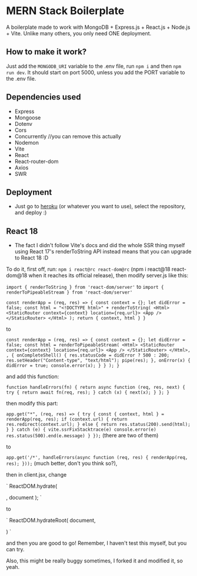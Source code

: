 # MERN Stack Boilerplate

A boilerplate made to work with MongoDB + Express.js + React.js + Node.js + Vite. Unlike many others, you only need ONE deployment.

## How to make it work?

Just add the `MONGODB_URI` variable to the .env file, run `npm i` and then `npm run dev`. It should start on port 5000, unless you add the PORT variable to the .env file.

## Dependencies used

  - Express
  - Mongoose
  - Dotenv
  - Cors
  - Concurrently //you can remove this actually
  - Nodemon
  - Vite
  - React
  - React-router-dom
  - Axios
  - SWR

## Deployment

- Just go to [heroku](https://heroku.com/) (or whatever you want to use), select the repository, and deploy :)

## React 18

- The fact I didn't follow Vite's docs and did the whole SSR thing myself using React 17's renderToString API instead means that you can upgrade to React 18 :D

To do it, first off, run: `npm i react@rc react-dom@rc` (npm i react@18 react-dom@18 when it reaches its official release), then modify server.js like this:

`import { renderToString } from 'react-dom/server'` to `import { renderToPipeableStream } from 'react-dom/server'`

`
const renderApp = (req, res) => {
  const context = {};
  let didError = false;
  const html = "<!DOCTYPE html>" + renderToString(
    <Html>
      <StaticRouter context={context} location={req.url}>
        <App />
      </StaticRouter>
    </Html>
  );
  return { context, html }
}
`

to

`
const renderApp = (req, res) => {
  const context = {};
  let didError = false;
  const html = renderToPipeableStream(
    <Html>
      <StaticRouter context={context} location={req.url}>
        <App />
      </StaticRouter>
    </Html>,
    ,
    {
      onCompleteShell() {
        res.statusCode = didError ? 500 : 200;
        res.setHeader("Content-type", "text/html");
        pipe(res);
      },
      onError(x) {
        didError = true;
        console.error(x);
      }
    }
  );
}
`

and add this function:

`
function handleErrors(fn) {
  return async function (req, res, next) {
    try {
      return await fn(req, res);
    }
    catch (x) {
      next(x);
    }
  };
}
`

then modify this part:

`
app.get("*", (req, res) => {
      try {
        const { context, html } = renderApp(req, res);
        if (context.url) {
          return res.redirect(context.url);
        }
        else {
          return res.status(200).send(html);
        }
      }
      catch (e) {
        vite.ssrFixStacktrace(e)
        console.error(e)
        res.status(500).end(e.message)
      }
});
`
(there are two of them)

to

`
app.get('/*', handleErrors(async function (req, res) {
  renderApp(req, res);
}));
`
(much better, don't you think so?),

then in client.jsx, change

`
ReactDOM.hydrate(
  <Html>
    <BrowserRouter>
      <App />
    </BrowserRouter>
  </Html>,
  document
);
`

to

`
ReactDOM.hydrateRoot(
  document,
  <Html>
    <BrowserRouter>
      <App />
    </BrowserRouter>
  </Html>
)
`

and then you are good to go! Remember, I haven't test this myself, but you can try.

Also, this might be really buggy sometimes, I forked it and modified it, so yeah.

